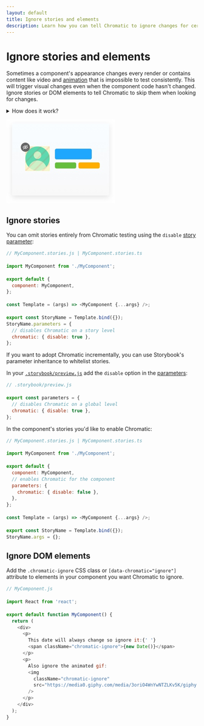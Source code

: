 ```yaml
---
layout: default
title: Ignore stories and elements
description: Learn how you can tell Chromatic to ignore changes for certain elements
---
```


# Ignore stories and elements

Sometimes a component's appearance changes every render or contains content like video and [animation](animations) that is impossible to test consistently. This will trigger visual changes even when the component code hasn't changed. Ignore stories or DOM elements to tell Chromatic to skip them when looking for changes.

<details>
<summary>How does it work?</summary>

Chromatic uses the rendered visual output at the pixel level to determine whether components' have changed.
Setting the `.chromatic-ignore` class or `[data-chromatic="ignore"]` attribute instructs the diffing algorithm to ignore the
pixels within the bounding rectangle of ignored elements. It's important to ensure the calculated bounding rectangle fully covers the changing content.

</details>

![Ignore elements](img/ignore.jpg)

## Ignore stories

You can omit stories entirely from Chromatic testing using the `disable` [story parameter](https://storybook.js.org/docs/react/writing-stories/parameters#story-parameters):

```js
// MyComponent.stories.js | MyComponent.stories.ts

import MyComponent from './MyComponent';

export default {
  component: MyComponent,
};

const Template = (args) => <MyComponent {...args} />;

export const StoryName = Template.bind({});
StoryName.parameters = {
  // disables Chromatic on a story level
  chromatic: { disable: true },
};
```


If you want to adopt Chromatic incrementally, you can use Storybook's parameter inheritance to whitelist stories.

In your [`.storybook/preview.js`](https://storybook.js.org/docs/react/configure/overview#configure-story-rendering) add the `disable` option in the [parameters](https://storybook.js.org/docs/react/writing-stories/parameters#global-parameters):

```js
// .storybook/preview.js

export const parameters = {
  // disables Chromatic on a global level
  chromatic: { disable: true },
};
```

In the component's stories you'd like to enable Chromatic:

```js
// MyComponent.stories.js | MyComponent.stories.ts

import MyComponent from './MyComponent';

export default {
  component: MyComponent,
  // enables Chromatic for the component
  parameters: {
    chromatic: { disable: false },
  },
};

const Template = (args) => <MyComponent {...args} />; 

export const StoryName = Template.bind({});
StoryName.args = {};
```

## Ignore DOM elements

Add the `.chromatic-ignore` CSS class or `[data-chromatic="ignore"]` attribute to elements in your component you want
Chromatic to ignore.

```js
// MyComponent.js

import React from 'react';

export default function MyComponent() {
  return (
    <div>
      <p>
        This date will always change so ignore it:{' '}
        <span className="chromatic-ignore">{new Date()}</span>
      </p>
      <p>
        Also ignore the animated gif:
        <img
          className="chromatic-ignore"
          src="https://media0.giphy.com/media/3oriO4WnYwNTZLKv5K/giphy.gif"
        />
      </p>
    </div>
  );
}
```
